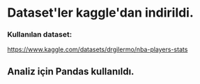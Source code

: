 # Dataset'ler kaggle'dan indirildi.
### Kullanılan dataset: 
https://www.kaggle.com/datasets/drgilermo/nba-players-stats
 
## Analiz için Pandas kullanıldı.

